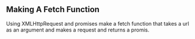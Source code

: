 ## Making A Fetch Function

Using XMLHttpRequest and promises make a fetch function that takes a url as an argument and makes a request and returns a promis.
